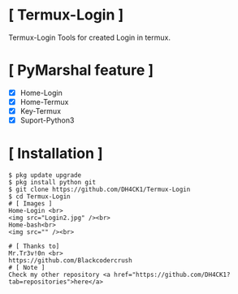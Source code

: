 #  [ Termux-Login ]

Termux-Login Tools for created Login in termux.

# [ PyMarshal feature ]
- [x] Home-Login
- [x] Home-Termux
- [x] Key-Termux
- [x] Suport-Python3

# [ Installation ]
```
$ pkg update upgrade
$ pkg install python git
$ git clone https://github.com/DH4CK1/Termux-Login
$ cd Termux-Login
# [ Images ]
Home-Login <br>
<img src="Login2.jpg" /><br>
Home-bash<br>
<img src="" /><br>

# [ Thanks to]
Mr.Tr3v!0n <br>
https://github.com/Blackcodercrush
# [ Note ]
Check my other repository <a href="https://github.com/DH4CK1?tab=repositories">here</a>

